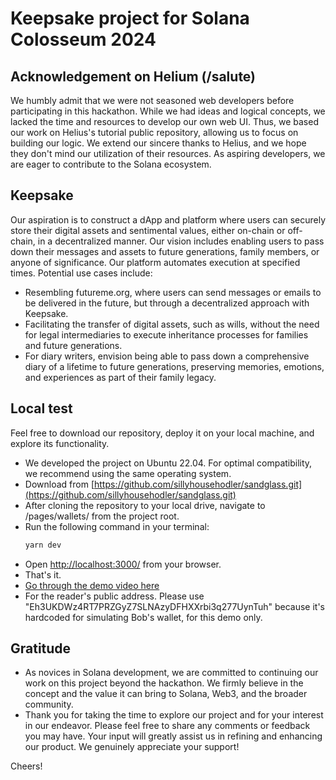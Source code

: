 # Keepsake project for Solana Colosseum 2024
## Acknowledgement on Helium (/salute)
We humbly admit that we were not seasoned web developers before participating in this hackathon. While we had ideas and logical concepts, we lacked the time and resources to develop our own web UI. Thus, we based our work on Helius's tutorial public repository, allowing us to focus on building our logic. We extend our sincere thanks to Helius, and we hope they don't mind our utilization of their resources. As aspiring developers, we are eager to contribute to the Solana ecosystem.

## Keepsake
Our aspiration is to construct a dApp and platform where users can securely store their digital assets and sentimental values, either on-chain or off-chain, in a decentralized manner. Our vision includes enabling users to pass down their messages and assets to future generations, family members, or anyone of significance. Our platform automates execution at specified times. Potential use cases include:
- Resembling futureme.org, where users can send messages or emails to be delivered in the future, but through a decentralized approach with Keepsake.
- Facilitating the transfer of digital assets, such as wills, without the need for legal intermediaries to execute inheritance processes for families and future generations.
- For diary writers, envision being able to pass down a comprehensive diary of a lifetime to future generations, preserving memories, emotions, and experiences as part of their family legacy.

## Local test
Feel free to download our repository, deploy it on your local machine, and explore its functionality.
- We developed the project on Ubuntu 22.04. For optimal compatibility, we recommend using the same operating system.
- Download from [https://github.com/sillyhousehodler/sandglass.git](https://github.com/sillyhousehodler/sandglass.git)
- After cloning the repository to your local drive, navigate to /pages/wallets/ from the project root.
- Run the following command in your terminal:
  ```sh
  yarn dev
  ```
- Open [http://localhost:3000/](http://localhost:3000/) from your browser.
- That's it.
- [Go through the demo video here](https://www.youtube.com/watch?v=aXWSvghyrFo)
- For the reader's public address. Please use "Eh3UKDWz4RT7PRZGyZ7SLNAzyDFHXXrbi3q277UynTuh" because it's hardcoded for simulating Bob's wallet, for this demo only.

## Gratitude
- As novices in Solana development, we are committed to continuing our work on this project beyond the hackathon. We firmly believe in the concept and the value it can bring to Solana, Web3, and the broader community.
- Thank you for taking the time to explore our project and for your interest in our endeavor. Please feel free to share any comments or feedback you may have. Your input will greatly assist us in refining and enhancing our product. We genuinely appreciate your support!

Cheers!
